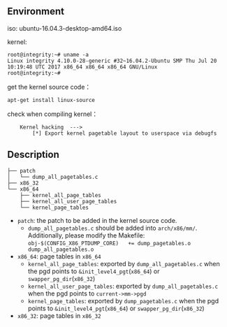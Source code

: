 ## Environment

iso: ubuntu-16.04.3-desktop-amd64.iso

kernel: 

```
root@integrity:~# uname -a
Linux integrity 4.10.0-28-generic #32~16.04.2-Ubuntu SMP Thu Jul 20 10:19:48 UTC 2017 x86_64 x86_64 x86_64 GNU/Linux
root@integrity:~#
```

get the kernel source code：

```
apt-get install linux-source
```

check when compiling kernel：

```
    Kernel hacking  --->
        [*] Export kernel pagetable layout to userspace via debugfs
```

## Description

```
├── patch
│   └── dump_all_pagetables.c
├── x86_32
└── x86_64
    ├── kernel_all_page_tables
    ├── kernel_all_user_page_tables
    └── kernel_page_tables
```

- `patch`: the patch to be added in the kernel source code.
    - `dump_all_pagetables.c` should be added into `arch/x86/mm/`. Additionally, please modify the Makefile: `obj-$(CONFIG_X86_PTDUMP_CORE)   += dump_pagetables.o dump_all_pagetables.o` 
- `x86_64`: page tables in `x86_64`
    - `kernel_all_page_tables`: exported by `dump_all_pagetables.c` when the pgd points to `&init_level4_pgt`(`x86_64`) or `swapper_pg_dir`(`x86_32`) 
    - `kernel_all_user_page_tables`: exported by `dump_all_pagetables.c` when the pgd points to `current->mm->pgd`
    - `kernel_page_tables`: exported by `dump_pagetables.c` when the pgd points to `&init_level4_pgt`(`x86_64`) or `swapper_pg_dir`(`x86_32`)
- `x86_32`: page tables in `x86_32`

